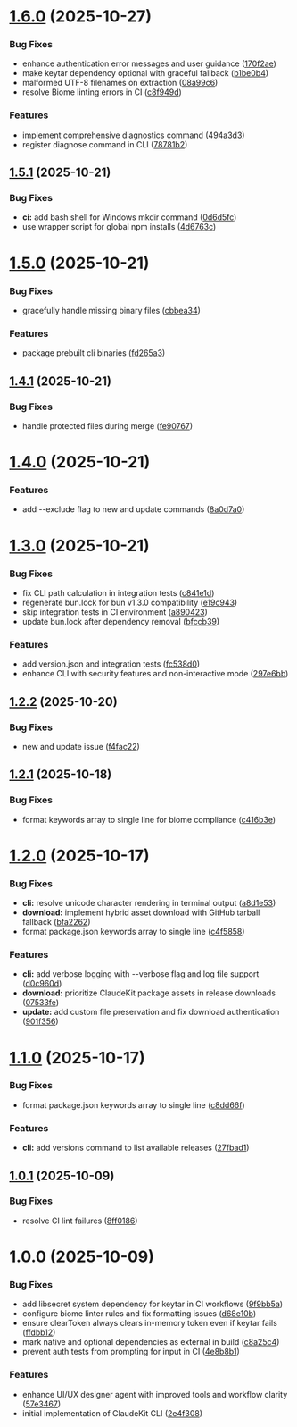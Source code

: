 # [1.6.0](https://github.com/mrgoonie/claudekit-cli/compare/v1.5.1...v1.6.0) (2025-10-27)


### Bug Fixes

* enhance authentication error messages and user guidance ([170f2ae](https://github.com/mrgoonie/claudekit-cli/commit/170f2ae421e3e1f11cda406fafcd8057c6084135))
* make keytar dependency optional with graceful fallback ([b1be0b4](https://github.com/mrgoonie/claudekit-cli/commit/b1be0b487643ec082715ceeed3110bea4fb26bc7))
* malformed UTF-8 filenames on extraction ([08a99c6](https://github.com/mrgoonie/claudekit-cli/commit/08a99c6843a4ba9d61176bf182c7ebca4089e04e))
* resolve Biome linting errors in CI ([c8f949d](https://github.com/mrgoonie/claudekit-cli/commit/c8f949dc9cd45cddde4eaddfbdedca075e05f44c))


### Features

* implement comprehensive diagnostics command ([494a3d3](https://github.com/mrgoonie/claudekit-cli/commit/494a3d3416504fe67c5504ebf3db6d3aeaeb41d0))
* register diagnose command in CLI ([78781b2](https://github.com/mrgoonie/claudekit-cli/commit/78781b2b1d8f6870662802ef913b67ffe9e62a04))

## [1.5.1](https://github.com/mrgoonie/claudekit-cli/compare/v1.5.0...v1.5.1) (2025-10-21)


### Bug Fixes

* **ci:** add bash shell for Windows mkdir command ([0d6d5fc](https://github.com/mrgoonie/claudekit-cli/commit/0d6d5fc984d3bdb4e00029efb3f99b30b967beeb))
* use wrapper script for global npm installs ([4d6763c](https://github.com/mrgoonie/claudekit-cli/commit/4d6763cc44a86bebbdcfc84518d41b067d30b0ae))

# [1.5.0](https://github.com/mrgoonie/claudekit-cli/compare/v1.4.1...v1.5.0) (2025-10-21)


### Bug Fixes

* gracefully handle missing binary files ([cbbea34](https://github.com/mrgoonie/claudekit-cli/commit/cbbea3407eae50a2e430729e97b0032260e89704))


### Features

* package prebuilt cli binaries ([fd265a3](https://github.com/mrgoonie/claudekit-cli/commit/fd265a379e7f9c29db534a3c27372ba20636d7e8))

## [1.4.1](https://github.com/mrgoonie/claudekit-cli/compare/v1.4.0...v1.4.1) (2025-10-21)


### Bug Fixes

* handle protected files during merge ([fe90767](https://github.com/mrgoonie/claudekit-cli/commit/fe907670932fc5b39521586ef798f73cd1130180))

# [1.4.0](https://github.com/mrgoonie/claudekit-cli/compare/v1.3.0...v1.4.0) (2025-10-21)


### Features

* add --exclude flag to new and update commands ([8a0d7a0](https://github.com/mrgoonie/claudekit-cli/commit/8a0d7a00de70823d4fecac26d4c7e82c4df2ab0f))

# [1.3.0](https://github.com/mrgoonie/claudekit-cli/compare/v1.2.2...v1.3.0) (2025-10-21)


### Bug Fixes

* fix CLI path calculation in integration tests ([c841e1d](https://github.com/mrgoonie/claudekit-cli/commit/c841e1d68abf9d1a8a714cd5dcec54357fc8c646))
* regenerate bun.lock for bun v1.3.0 compatibility ([e19c943](https://github.com/mrgoonie/claudekit-cli/commit/e19c943ad5b653694476527226448850c537c88d))
* skip integration tests in CI environment ([a890423](https://github.com/mrgoonie/claudekit-cli/commit/a890423b8e9d791c1387c4219dde78298b57159d))
* update bun.lock after dependency removal ([bfccb39](https://github.com/mrgoonie/claudekit-cli/commit/bfccb393aa12b395429aef8d8440b22417c8438b))


### Features

* add version.json and integration tests ([fc538d0](https://github.com/mrgoonie/claudekit-cli/commit/fc538d033f579962f8aee73ae3f8a25370189037))
* enhance CLI with security features and non-interactive mode ([297e6bb](https://github.com/mrgoonie/claudekit-cli/commit/297e6bba73f87411d3be9918929a35758b62be41))

## [1.2.2](https://github.com/mrgoonie/claudekit-cli/compare/v1.2.1...v1.2.2) (2025-10-20)


### Bug Fixes

* new and update issue ([f4fac22](https://github.com/mrgoonie/claudekit-cli/commit/f4fac224792fe82c1556f4b9ba7a6dcfc50aa84f))

## [1.2.1](https://github.com/mrgoonie/claudekit-cli/compare/v1.2.0...v1.2.1) (2025-10-18)


### Bug Fixes

* format keywords array to single line for biome compliance ([c416b3e](https://github.com/mrgoonie/claudekit-cli/commit/c416b3e2d0bddca73ca8a3e60cdc5d32e15c888e))

# [1.2.0](https://github.com/mrgoonie/claudekit-cli/compare/v1.1.0...v1.2.0) (2025-10-17)


### Bug Fixes

* **cli:** resolve unicode character rendering in terminal output ([a8d1e53](https://github.com/mrgoonie/claudekit-cli/commit/a8d1e53462be644e8435b17a6679453860a1c06a))
* **download:** implement hybrid asset download with GitHub tarball fallback ([bfa2262](https://github.com/mrgoonie/claudekit-cli/commit/bfa22624562f5098a017c38d39906315edde98a4))
* format package.json keywords array to single line ([c4f5858](https://github.com/mrgoonie/claudekit-cli/commit/c4f5858dc1e4d95df5b9e4233884f7ba8b09a09a))


### Features

* **cli:** add verbose logging with --verbose flag and log file support ([d0c960d](https://github.com/mrgoonie/claudekit-cli/commit/d0c960d7115f4eb38b328f08ed980eda12dacd4b))
* **download:** prioritize ClaudeKit package assets in release downloads ([07533fe](https://github.com/mrgoonie/claudekit-cli/commit/07533fead1ed7f8382db81b65c4b82a7578ac86f))
* **update:** add custom file preservation and fix download authentication ([901f356](https://github.com/mrgoonie/claudekit-cli/commit/901f356de0fed1c68e3ad249d293f3eb3867bacf))

# [1.1.0](https://github.com/mrgoonie/claudekit-cli/compare/v1.0.1...v1.1.0) (2025-10-17)


### Bug Fixes

* format package.json keywords array to single line ([c8dd66f](https://github.com/mrgoonie/claudekit-cli/commit/c8dd66faa94a84188790947fe3ee6f562d63cd46))


### Features

* **cli:** add versions command to list available releases ([27fbad1](https://github.com/mrgoonie/claudekit-cli/commit/27fbad1be3b5df90cb85ba9a3dd1b0eeb4fa6125))

## [1.0.1](https://github.com/mrgoonie/claudekit-cli/compare/v1.0.0...v1.0.1) (2025-10-09)


### Bug Fixes

* resolve CI lint failures ([8ff0186](https://github.com/mrgoonie/claudekit-cli/commit/8ff0186d8381003802c70c7cc17383e5662239a1))

# 1.0.0 (2025-10-09)


### Bug Fixes

* add libsecret system dependency for keytar in CI workflows ([9f9bb5a](https://github.com/mrgoonie/claudekit-cli/commit/9f9bb5a351fb3071d3929fbc8c916ca88ec0167d))
* configure biome linter rules and fix formatting issues ([d68e10b](https://github.com/mrgoonie/claudekit-cli/commit/d68e10bb1e65e525069ac3b3401ae9fc8131c15e))
* ensure clearToken always clears in-memory token even if keytar fails ([ffdbb12](https://github.com/mrgoonie/claudekit-cli/commit/ffdbb12dc20f5f171be94f4fb51745eff9b6c799))
* mark native and optional dependencies as external in build ([c8a25c4](https://github.com/mrgoonie/claudekit-cli/commit/c8a25c40fb53e5bcda6fe48522ffa21f9e2907e5))
* prevent auth tests from prompting for input in CI ([4e8b8b1](https://github.com/mrgoonie/claudekit-cli/commit/4e8b8b149f03b1ae05b3fb27846786c34e58d284))


### Features

* enhance UI/UX designer agent with improved tools and workflow clarity ([57e3467](https://github.com/mrgoonie/claudekit-cli/commit/57e3467c88c951e83fe5680358a4a5ac0e3b44d3))
* initial implementation of ClaudeKit CLI ([2e4f308](https://github.com/mrgoonie/claudekit-cli/commit/2e4f308bc99b8811ea0cc72b91a18b286b9fbd3e))
